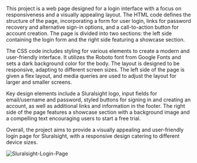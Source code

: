 
This project is a web page designed for a login interface with a focus on responsiveness and a visually appealing layout. The HTML code defines the structure of the page, incorporating a form for user login, links for password recovery and alternative sign-in options, and a call-to-action button for account creation. The page is divided into two sections: the left side containing the login form and the right side featuring a showcase section.

The CSS code includes styling for various elements to create a modern and user-friendly interface. It utilizes the Roboto font from Google Fonts and sets a dark background color for the body. The layout is designed to be responsive, adapting to different screen sizes. The left side of the page is given a flex layout, and media queries are used to adjust the layout for larger and smaller screens.

Key design elements include a Sluralsight logo, input fields for email/username and password, styled buttons for signing in and creating an account, as well as additional links and information in the footer. The right side of the page features a showcase section with a background image and a compelling text encouraging users to start a free trial.

Overall, the project aims to provide a visually appealing and user-friendly login page for Sluralsight, with a responsive design catering to different device sizes.

![Sluralsight-Login-Page](/master/Screen%20shots%20for%20the%20results.png)
